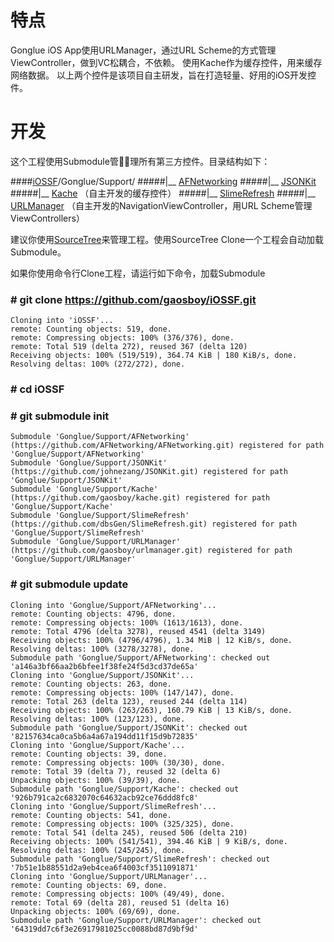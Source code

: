 特点
=============

Gonglue iOS App使用URLManager，通过URL Scheme的方式管理ViewController，做到VC松耦合，不依赖。
使用Kache作为缓存控件，用来缓存网络数据。
以上两个控件是该项目自主研发，旨在打造轻量、好用的iOS开发控件。

开发
=============
这个工程使用Submodule管理所有第三方控件。目录结构如下：

####[iOSSF](https://github.com/gaosboy/iOSSF)/Gonglue/Support/
#####|__ [AFNetworking](https://github.com/AFNetworking/AFNetworking)
#####|__ [JSONKit](https://github.com/johnezang/JSONKit)
#####|__ [Kache](https://github.com/gaosboy/kache) （自主开发的缓存控件）
#####|__ [SlimeRefresh](https://github.com/dbsGen/SlimeRefresh)
#####|__ [URLManager](https://github.com/gaosboy/urlmanager) （自主开发的NavigationViewController，用URL Scheme管理ViewControllers）

建议你使用[SourceTree](http://itun.es/cn/rFBIy.m)来管理工程。使用SourceTree Clone一个工程会自动加载Submodule。

如果你使用命令行Clone工程，请运行如下命令，加载Submodule

### # git clone https://github.com/gaosboy/iOSSF.git
```
Cloning into 'iOSSF'...
remote: Counting objects: 519, done.
remote: Compressing objects: 100% (376/376), done.
remote: Total 519 (delta 272), reused 367 (delta 120)
Receiving objects: 100% (519/519), 364.74 KiB | 180 KiB/s, done.
Resolving deltas: 100% (272/272), done.
```

### # cd iOSSF

### # git submodule init
```
Submodule 'Gonglue/Support/AFNetworking' (https://github.com/AFNetworking/AFNetworking.git) registered for path 'Gonglue/Support/AFNetworking'
Submodule 'Gonglue/Support/JSONKit' (https://github.com/johnezang/JSONKit.git) registered for path 'Gonglue/Support/JSONKit'
Submodule 'Gonglue/Support/Kache' (https://github.com/gaosboy/kache.git) registered for path 'Gonglue/Support/Kache'
Submodule 'Gonglue/Support/SlimeRefresh' (https://github.com/dbsGen/SlimeRefresh.git) registered for path 'Gonglue/Support/SlimeRefresh'
Submodule 'Gonglue/Support/URLManager' (https://github.com/gaosboy/urlmanager.git) registered for path 'Gonglue/Support/URLManager'
```
### # git submodule update
```
Cloning into 'Gonglue/Support/AFNetworking'...
remote: Counting objects: 4796, done.
remote: Compressing objects: 100% (1613/1613), done.
remote: Total 4796 (delta 3278), reused 4541 (delta 3149)
Receiving objects: 100% (4796/4796), 1.34 MiB | 12 KiB/s, done.
Resolving deltas: 100% (3278/3278), done.
Submodule path 'Gonglue/Support/AFNetworking': checked out 'a146a3bf66aa2b6bfee1f38fe24f5d3cd37de65a'
Cloning into 'Gonglue/Support/JSONKit'...
remote: Counting objects: 263, done.
remote: Compressing objects: 100% (147/147), done.
remote: Total 263 (delta 123), reused 244 (delta 114)
Receiving objects: 100% (263/263), 160.79 KiB | 13 KiB/s, done.
Resolving deltas: 100% (123/123), done.
Submodule path 'Gonglue/Support/JSONKit': checked out '82157634ca0ca5b6a4a67a194dd11f15d9b72835'
Cloning into 'Gonglue/Support/Kache'...
remote: Counting objects: 39, done.
remote: Compressing objects: 100% (30/30), done.
remote: Total 39 (delta 7), reused 32 (delta 6)
Unpacking objects: 100% (39/39), done.
Submodule path 'Gonglue/Support/Kache': checked out '926b791ca2c6832070c64632acb92ce76ddd8fc8'
Cloning into 'Gonglue/Support/SlimeRefresh'...
remote: Counting objects: 541, done.
remote: Compressing objects: 100% (325/325), done.
remote: Total 541 (delta 245), reused 506 (delta 210)
Receiving objects: 100% (541/541), 394.46 KiB | 9 KiB/s, done.
Resolving deltas: 100% (245/245), done.
Submodule path 'Gonglue/Support/SlimeRefresh': checked out '7b51e1b88551d2a9eb4cea6f4003cf3511091871'
Cloning into 'Gonglue/Support/URLManager'...
remote: Counting objects: 69, done.
remote: Compressing objects: 100% (49/49), done.
remote: Total 69 (delta 28), reused 51 (delta 16)
Unpacking objects: 100% (69/69), done.
Submodule path 'Gonglue/Support/URLManager': checked out '64319dd7c6f3e26917981025cc0088bd87d9bf9d'
```
